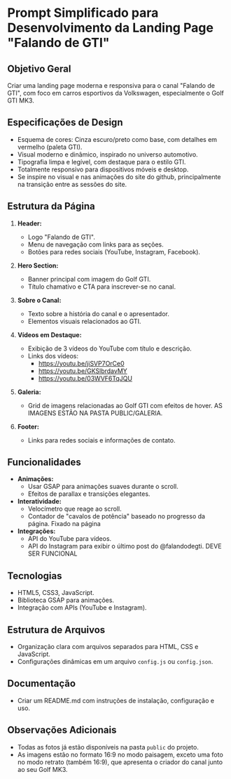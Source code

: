 # Prompt Simplificado para Desenvolvimento da Landing Page "Falando de GTI"

## Objetivo Geral
Criar uma landing page moderna e responsiva para o canal "Falando de GTI", com foco em carros esportivos da Volkswagen, especialmente o Golf GTI MK3.

## Especificações de Design
- Esquema de cores: Cinza escuro/preto como base, com detalhes em vermelho (paleta GTI).
- Visual moderno e dinâmico, inspirado no universo automotivo.
- Tipografia limpa e legível, com destaque para o estilo GTI.
- Totalmente responsivo para dispositivos móveis e desktop.
- Se inspire no visual e nas animações do site do github, principalmente na transição entre as sessões do site.

## Estrutura da Página
1. **Header:**
   - Logo "Falando de GTI".
   - Menu de navegação com links para as seções.
   - Botões para redes sociais (YouTube, Instagram, Facebook).

2. **Hero Section:**
   - Banner principal com imagem do Golf GTI.
   - Título chamativo e CTA para inscrever-se no canal.

3. **Sobre o Canal:**
   - Texto sobre a história do canal e o apresentador.
   - Elementos visuais relacionados ao GTI.

4. **Vídeos em Destaque:**
   - Exibição de 3 vídeos do YouTube com título e descrição.
   - Links dos vídeos:
     - https://youtu.be/jiSVP7OrCe0
     - https://youtu.be/GKSlbrdavMY
     - https://youtu.be/03WVF6TqJQU

5. **Galeria:**
   - Grid de imagens relacionadas ao Golf GTI com efeitos de hover. AS IMAGENS ESTÃO NA PASTA PUBLIC/GALERIA.

6. **Footer:**
   - Links para redes sociais e informações de contato.

## Funcionalidades
- **Animações:**
  - Usar GSAP para animações suaves durante o scroll.
  - Efeitos de parallax e transições elegantes.
- **Interatividade:**
  - Velocímetro que reage ao scroll.
  - Contador de "cavalos de potência" baseado no progresso da página. Fixado na página
- **Integrações:**
  - API do YouTube para vídeos.
  - API do Instagram para exibir o último post do @falandodegti. DEVE SER FUNCIONAL

## Tecnologias
- HTML5, CSS3, JavaScript.
- Biblioteca GSAP para animações.
- Integração com APIs (YouTube e Instagram).

## Estrutura de Arquivos
- Organização clara com arquivos separados para HTML, CSS e JavaScript.
- Configurações dinâmicas em um arquivo `config.js` ou `config.json`.

## Documentação
- Criar um README.md com instruções de instalação, configuração e uso.

## Observações Adicionais
- Todas as fotos já estão disponíveis na pasta `public` do projeto.
- As imagens estão no formato 16:9 no modo paisagem, exceto uma foto no modo retrato (também 16:9), que apresenta o criador do canal junto ao seu Golf MK3.
